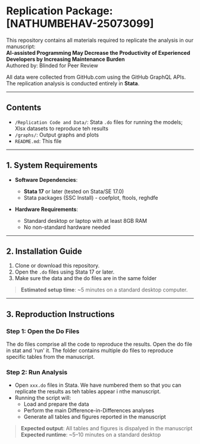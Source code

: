 # Replication Package: [NATHUMBEHAV-25073099]

This repository contains all materials required to replicate the analysis in our manuscript:  
**AI-assisted Programming May Decrease the Productivity of Experienced Developers by Increasing Maintenance Burden**  
Authored by: Blinded for Peer Review 

All data were collected from GitHub.com using the GitHub GraphQL APIs. The replication analysis is conducted entirely in **Stata**.

---

## Contents

- `/Replication Code and Data/`: Stata `.do` files for running the models; Xlsx datasets to reproduce teh results 
- `/graphs/`: Output graphs and plots
- `README.md`: This file  

---

## 1. System Requirements

- **Software Dependencies**:  
  - **Stata 17** or later (tested on Stata/SE 17.0)  
  - Stata packages (SSC Install) - coefplot, ftools, reghdfe

- **Hardware Requirements**:  
  - Standard desktop or laptop with at least 8GB RAM  
  - No non-standard hardware needed  

---

## 2. Installation Guide

1. Clone or download this repository.
2. Open the `.do` files using Stata 17 or later.
3. Make sure the data and the do files are in the same folder

> **Estimated setup time**: ~5 minutes on a standard desktop computer.

---

## 3. Reproduction Instructions

### Step 1: Open the Do Files  
The do files comprise all the code to reproduce the results. Open the do file in stat and 'run' it. The folder contains multiple do files to reproduce specific tables from the manuscript.

### Step 2: Run Analysis  
- Open `xxx.do` files in Stata. We have numbered them so that you can replicate the results as teh tables appear i nthe manuscript.   
- Running the script will:
  - Load and prepare the data  
  - Perform the main Difference-in-Differences analyses  
  - Generate all tables and figures reported in the manuscript

> **Expected output**: All tables and figures is dispalyed in the manuscript
> **Expected runtime**: ~5–10 minutes on a standard desktop  
